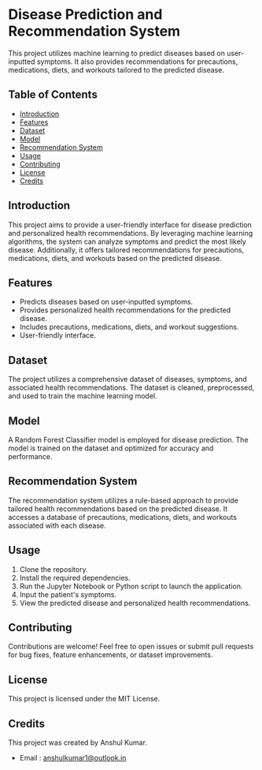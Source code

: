 # Disease Prediction and Recommendation System

This project utilizes machine learning to predict diseases based on user-inputted symptoms. It also provides recommendations for precautions, medications, diets, and workouts tailored to the predicted disease.

## Table of Contents

* [Introduction](#introduction)
* [Features](#features)
* [Dataset](#dataset)
* [Model](#model)
* [Recommendation System](#recommendation-system)
* [Usage](#usage)
* [Contributing](#contributing)
* [License](#license)
* [Credits](#credits)

## Introduction

This project aims to provide a user-friendly interface for disease prediction and personalized health recommendations. By leveraging machine learning algorithms, the system can analyze symptoms and predict the most likely disease. Additionally, it offers tailored recommendations for precautions, medications, diets, and workouts based on the predicted disease.

## Features

* Predicts diseases based on user-inputted symptoms.
* Provides personalized health recommendations for the predicted disease.
* Includes precautions, medications, diets, and workout suggestions.
* User-friendly interface.

## Dataset

The project utilizes a comprehensive dataset of diseases, symptoms, and associated health recommendations. The dataset is cleaned, preprocessed, and used to train the machine learning model.

## Model

A Random Forest Classifier model is employed for disease prediction. The model is trained on the dataset and optimized for accuracy and performance.

## Recommendation System

The recommendation system utilizes a rule-based approach to provide tailored health recommendations based on the predicted disease. It accesses a database of precautions, medications, diets, and workouts associated with each disease.

## Usage

1. Clone the repository.
2. Install the required dependencies.
3. Run the Jupyter Notebook or Python script to launch the application.
4. Input the patient's symptoms.
5. View the predicted disease and personalized health recommendations.

## Contributing

Contributions are welcome! Feel free to open issues or submit pull requests for bug fixes, feature enhancements, or dataset improvements.

## License

This project is licensed under the MIT License.

## Credits

This project was created by Anshul Kumar.
* Email : anshulkumar1@outlook.in
